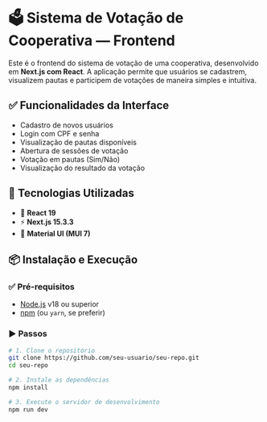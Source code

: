 # 🗳️ Sistema de Votação de Cooperativa — Frontend

Este é o frontend do sistema de votação de uma cooperativa, desenvolvido em **Next.js com React**. A aplicação permite que usuários se cadastrem, visualizem pautas e participem de votações de maneira simples e intuitiva.

## ✅ Funcionalidades da Interface

- Cadastro de novos usuários
- Login com CPF e senha
- Visualização de pautas disponíveis
- Abertura de sessões de votação
- Votação em pautas (Sim/Não)
- Visualização do resultado da votação

## 🚀 Tecnologias Utilizadas

- 🧠 **React 19**
- ⚡ **Next.js 15.3.3**
- 🎨 **Material UI (MUI 7)**

## 📦 Instalação e Execução

### ✅ Pré-requisitos

- [Node.js](https://nodejs.org/) v18 ou superior
- [npm](https://www.npmjs.com/) (ou `yarn`, se preferir)

### ▶️ Passos

```bash
# 1. Clone o repositório
git clone https://github.com/seu-usuario/seu-repo.git
cd seu-repo

# 2. Instale as dependências
npm install

# 3. Execute o servidor de desenvolvimento
npm run dev

